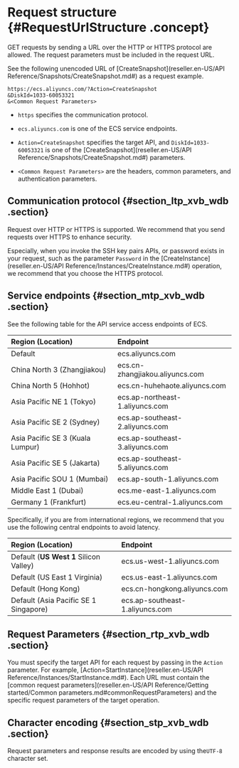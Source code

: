 # Request structure {#RequestUrlStructure .concept}

GET requests by sending a URL over the HTTP or HTTPS protocol are allowed. The request parameters must be included in the request URL.

See the following unencoded URL of [CreateSnapshot](reseller.en-US/API Reference/Snapshots/CreateSnapshot.md#) as a request example.

```
https://ecs.aliyuncs.com/?Action=CreateSnapshot
&DiskId=1033-60053321
&<Common Request Parameters>
```

-   `https` specifies the communication protocol.

-   `ecs.aliyuncs.com` is one of the ECS service endpoints.

-   `Action=CreateSnapshot` specifies the target API, and `DiskId=1033-60053321` is one of the [CreateSnapshot](reseller.en-US/API Reference/Snapshots/CreateSnapshot.md#) parameters.

-   `<Common Request Parameters>` are the headers, common parameters, and authentication parameters.


## Communication protocol {#section_ltp_xvb_wdb .section}

Request over HTTP or HTTPS is supported. We recommend that you send requests over HTTPS to enhance security.

Especially, when you invoke the SSH key pairs APIs, or password exists in your request, such as the parameter `Password` in the [CreateInstance](reseller.en-US/API Reference/Instances/CreateInstance.md#) operation, we recommend that you choose the HTTPS protocol.

## Service endpoints {#section_mtp_xvb_wdb .section}

See the following table for the API service access endpoints of ECS.

|Region \(Location\)|Endpoint|
|:------------------|:-------|
|Default|ecs.aliyuncs.com|
|China North 3 \(Zhangjiakou\)|ecs.cn-zhangjiakou.aliyuncs.com|
|China North 5 \(Hohhot\)|ecs.cn-huhehaote.aliyuncs.com|
|Asia Pacific NE 1 \(Tokyo\)|ecs.ap-northeast-1.aliyuncs.com|
|Asia Pacific SE 2 \(Sydney\)|ecs.ap-southeast-2.aliyuncs.com|
|Asia Pacific SE 3 \(Kuala Lumpur\)|ecs.ap-southeast-3.aliyuncs.com|
|Asia Pacific SE 5 \(Jakarta\)|ecs.ap-southeast-5.aliyuncs.com|
|Asia Pacific SOU 1 \(Mumbai\) |ecs.ap-south-1.aliyuncs.com|
|Middle East 1 \(Dubai\)|ecs.me-east-1.aliyuncs.com|
|Germany 1 \(Frankfurt\)|ecs.eu-central-1.aliyuncs.com|

Specifically, if you are from international regions, we recommend that you use the following central endpoints to avoid latency.

|Region \(Location\)|Endpoint|
|:------------------|:-------|
|Default \(**US West 1** Silicon Valley\)|ecs.us-west-1.aliyuncs.com|
|Default \(US East 1 Virginia\)|ecs.us-east-1.aliyuncs.com|
|Default \(Hong Kong\)|ecs.cn-hongkong.aliyuncs.com|
|Default \(Asia Pacific SE 1 Singapore\)|ecs.ap-southeast-1.aliyuncs.com|

## Request Parameters {#section_rtp_xvb_wdb .section}

You must specify the target API for each request by passing in the `Action` parameter. For example, [Action=StartInstance](reseller.en-US/API Reference/Instances/StartInstance.md#). Each URL must contain the [common request parameters](reseller.en-US/API Reference/Getting started/Common parameters.md#commonRequestParameters) and the specific request parameters of the target operation.

## Character encoding {#section_stp_xvb_wdb .section}

Request parameters and response results are encoded by using the`UTF-8` character set.

